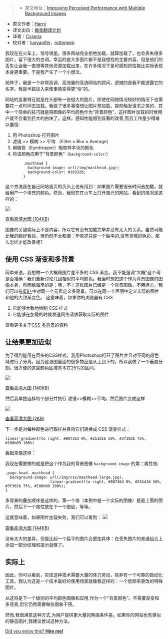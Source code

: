 
> * 原文地址：[Improving Perceived Performance with Multiple Background Images](http://csswizardry.com/2016/10/improving-perceived-performance-with-multiple-background-images/)
* 原文作者：[Harry](https://twitter.com/csswizardry)
* 译文出自：[掘金翻译计划](https://github.com/xitu/gold-miner)
* 译者：[Cyseria](https://github.com/cyseria)
* 校对者：[luoyaqifei](https://github.com/luoyaqifei)，[rottenpen](https://github.com/rottenpen)


我现在在火车上，信号很差。很多网站完全拒绝加载，就算加载了，也会丢失很多图片，留下很大的白洞。幸运的是大多图片都不是我想找的主要内容，但是他们的丢失让会我一直想等其他资源加载出来，在许多情况下是可感知的性能比实际表现本身更重要。于是我产生了一个小想法。

前阵子，我是一个非常高调、高流量的竞选网站的顾问，遗憾的是我不能透露它的名字。我是半路加入来使事情变得更“快”的。

网站的显著特征就是在头部有一张很大的图片，即使在网络情况较好的情况下也需要花一点时间去加载。我做了很多事情想让图片预加载，提前触发请求之类的，其中一个简单的技巧就是将图像的平均颜色作为“背景颜色”，这样图片加载的时候用户就不会看到巨大的白块了。这样，感知性能得到显著的改善,而且工作量少得难以置信:

1. 用 Photoshop 打开图片
2. 滤镜 >> 模糊 >> 平均 （Filter » Blur » Average）
3. 用吸管（Eyedropper）吸取样本块的颜色
4. 将该颜色应用于“背景颜色”（`background-color`:）
```
        .masthead {
          background-image: url(/img/masthead.jpg);
          background-color: #3d332b;
        }
```
    
这个方法我在自己网站首页的页头上也有用到：如果图片需要很长时间去加载，就给用户一个填充的颜色。然而，我现在在火车上打开自己的网站，看到的情况是这样的：

![](http://csswizardry.com/wp-content/uploads/2016/10/screenshot-missing-image.png)

[查看高清大图 (104KB)](http://csswizardry.com/wp-content/uploads/2016/10/screenshot-missing-image-full.png)


图像的关键实际上不是内容，所以它有没有加载完毕并没有太大的关系。虽然可能比我的脸好看些，但仍然不太和谐：毕竟这只是一个扁平的,没有灵魂的色彩。那么怎样才能改善呢?

## 使用 CSS 渐变和多背景

简单来说，我想做一个大概跟图片差不多的 CSS 渐变。我不能强调“大概”这个词是否准确：我们重新讨论几团相似的平均颜色。我当时想把这个作为背景图像的图像本身，然而脑海里的是：噢，不！这张图片已经是一个背景图像。不用担心，我们可以在[IE9+](http://caniuse.com/#feat=multibackgrounds)中对同一个元素定义多背景。可以在同一个声明中定义实际的图片和他的大致渐变色。
这意味着，如果你的浏览器有 CSS
1. 它能够大致地绘制 CSS 样式
2. 它能够在加载的时候发送网络请求获取实际的图片

查看更多关于[CSS 多背景](https://developer.mozilla.org/zh-CN/docs/Web/CSS/CSS_Background_and_Borders/Using_CSS_multiple_backgrounds)的资料

## 让结果更加近似



为了得到能用在页头的CSS样式，我用Photoshop打开了图片并且对不同的颜色域进行了分离。因为这张图里面的很多物品是从上到下的，所以我做了一个垂直分割。很方便的这些颜色区域基本在25%的区间。

![](http://csswizardry.com/wp-content/uploads/2016/10/screenshot-slices-before.jpg)

[查看高清大图 (140KB)](http://csswizardry.com/wp-content/uploads/2016/10/screenshot-slices-before-full.jpg)


然后我单独选择每个部分并执行 滤镜>>模糊>>平均，然后图片变成这样

![](http://csswizardry.com/wp-content/uploads/2016/10/screenshot-slices-after.png)

[查看高清大图 (2KB)](http://csswizardry.com/wp-content/uploads/2016/10/screenshot-slices-after-full.png)


下一步是对每种颜色进行取样并且将它们转换成 CSS 渐变样式：


    linear-gradient(to right, #807363 0%, #251d16 50%, #3f302b 75%, #100b09 100%)




看起来像这样：

我现在需要做的就是把这个作为我的背景图像 `background-image` 的第二属性值:


    .page-head--masthead {
      background-image: url(/img/css/masthead-large.jpg),
                        linear-gradient(to right, #807363 0%, #251d16 50%, #3f302b 75%, #100b09 100%);
    }


多背景的叠加顺序是这样的，第一个值（本例中是一个实际的图像）是最上面的图片，然后下一个属性放在下一个图层，等等。

这就意味着，如果图片加载失败，我们可以看到：
![](http://csswizardry.com/wp-content/uploads/2016/10/screenshot-missing-image-after.png)

[查看高清大图 (144KB)](http://csswizardry.com/wp-content/uploads/2016/10/screenshot-missing-image-after-full.png)


没有太大的差异，但是比起一个扁平的图片会更加具体：在丢失图片的普通组合上添加一部分纹理和提示就够了。

## 实际上
因此，你可以看到，实现这种技术需要大量的体力劳动，除非有一个可靠的自动化工具，我认为这是一个技术最好的使用场景就像我这样的：一个低频率更改的特殊图片。

从这将是下一个级别的平均颜色图像和应用,作为一个“背景颜色”。不需要渐变和多背景,但它仍然需要每张图象干预。

然而,我很满意这种方式,为用户提供更大量的网络条件差。如果你的网站也有类似的静态图片,我建议尝试这种方法。

[Did you enjoy this? **Hire me!**](http://csswizardry.com/work/)



